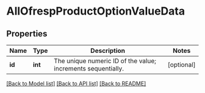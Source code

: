 # AllOfrespProductOptionValueData

## Properties
Name | Type | Description | Notes
------------ | ------------- | ------------- | -------------
**id** | **int** | The unique numeric ID of the value; increments sequentially. | [optional] 

[[Back to Model list]](../../README.md#documentation-for-models) [[Back to API list]](../../README.md#documentation-for-api-endpoints) [[Back to README]](../../README.md)

